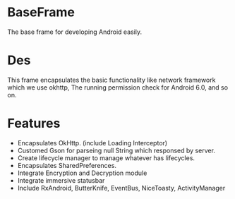 # BaseFrame
  The base frame for developing Android easily.
# Des
  This frame encapsulates the basic functionality like network framework which we use okhttp, The running permission check for Android      6.0, and so on.
# Features
  * Encapsulates OkHttp. (include Loading Interceptor)
  * Customed Gson for parseing null String which responsed by server.
  * Create lifecycle manager to manage whatever has lifecycles.
  * Encapsulates SharedPreferences.
  * Integrate Encryption and Decryption module
  * Integrate immersive statusbar
  * Include RxAndroid, ButterKnife, EventBus, NiceToasty, ActivityManager
